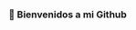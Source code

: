 ### 👋 Bienvenidos a mi Github
<!--
> #### BackEnd Developer, Taemin Lim ([RESUME eng.ver](https://docs.google.com/document/d/1eIKgOrzBrYH9V1cI2Z8y5Bd7yUiaMuhcJ3lZxMpHLu4/edit?usp=sharing) |  [Portfolio.pdf](https://drive.google.com/file/d/1GVzghavcNAAiazw6y14bCXvvLVi54WE8/view?usp=sharing))
<br>

<!--
### 📌 Education
- 경희대학교 국제학과, 컴퓨터공학과 전공
<br>


### 📌 Awards
- 앵커 밸류 FINTECH-AI 해커톤(일반 개인 투자자를 위한 산업군별 기사 분류 및 부정 기사 알림 서비스), 3등 수상
- 2020 빅콘테스트 데이터 분석 분야(KBO 정규시즌 팀별 승률, 타율 및 방어율(평균자책점) 예측), 2등 수상
- 2021 한국 정밀 공학회 학술대회(웨어러블 기기별 Lifelog 데이터 분석 연구), 최우수 논문상
- 삼성 청년 소프트웨어 아카데미(SSAFY) 광주 5반 1학기 종합 성적, 1등
- 삼성 청년 소프트웨어 아카데미(SSAFY) 2월 베스트 멤버 선정
- 삼성 청년 소프트웨어 아카데미(SSAFY) 공통 프로젝트, 최우수 프로젝트 광주 2반 1등
- 삼성 청년 소프트웨어 아카데미(SSAFY) 삼성전자 VD 사업부 프로젝트, 우수 프로젝트 전체 2등
<br>
-->


<!-- ### 📌 Skills
<div align="center"> -->
<!-- FrontEnd -->
<!-- <img src="https://img.shields.io/badge/vue.js-4FC08D?style=flat&logo=vue.js&logoColor=white"/> -->

<!-- BackEnd -->
<!-- <img src="https://img.shields.io/badge/springboot-6DB33F?style=flat&logo=springboot&logoColor=white"/> -->
 
<!-- Database -->
<!-- <img src="https://img.shields.io/badge/mysql-4479A1?style=flat&logo=mysql&logoColor=white"/>
<img src="https://img.shields.io/badge/mariadb-003545?style=flat&logo=mariadb&logoColor=white"/>
<br> -->
 
<!-- Language -->
<!-- <img src="https://img.shields.io/badge/Java-007396?style=flat&logo=Java&logoColor=white"/>
<img src="https://img.shields.io/badge/JavaScript-F7DF1E?style=flat&logo=JavaScript&logoColor=white"/>
<img src="https://img.shields.io/badge/Python-3776AB?style=flat&logo=Python&logoColor=white"/>
<br> -->
 
<!-- Cloud -->
<!-- <img src="https://img.shields.io/badge/Amazon ec2-FF9900?style=flat&logo=Amazon ec2&logoColor=white"/>
<img src="https://img.shields.io/badge/Amazon S3-569A31?style=flat&logo=Amazon S3&logoColor=white"/> -->

<!-- CI/CD -->
<!-- <img src="https://img.shields.io/badge/docker-2496ED?style=flat&logo=docker&logoColor=white"/>
<img src="https://img.shields.io/badge/jira-0052CC?style=flat&logo=jira&logoColor=white"/>
<img src="https://img.shields.io/badge/git-F05032?style=flat&logo=git&logoColor=white"/> 
</div>
<br>
<br>
-->
<!-- ### 📌 Studying 
<div align="center"> -->
<!-- FrontEnd -->

<!-- BackEnd -->

<!-- Database -->
<!-- <img src="https://img.shields.io/badge/redis-DC382D?style=flat&logo=redis&logoColor=white"/> -->

<!-- Language -->

<!-- Cloud -->

<!-- CI/CD -->
<!-- <img src="https://img.shields.io/badge/jenkins-D24939?style=flat&logo=jenkins&logoColor=white"/>
</div>
<br>
<br>
-->
<!--
## Activity
### 📌 삼성 청년 소프트웨어 아카데미 (SSAFY)
- 삼성 청년 소프트웨어 아카데미 8기 수료(예정): 2022. 07 ~ 2023. 06
- 관통 프로젝트(해피하우스 - HappyHouse): 2022. 07 ~ 2022. 12
- 공통 프로젝트(튜토리코더 - Tutorecorder): 2023. 01 ~ 2023. 02
- 삼성전자 VD 사업부 기업 연계 프로젝트(비욘드베리어 - Beyond Barrier): 2023. 02 ~ 2023. 04
- 자율 프로젝트(말랑연구소 - Malang lab): 2023. 04 ~ 2023. 05
<br>


### 📌 Hackathon
- 앵커밸류 FINTECH-AI 해커톤(일반 개인 투자자를 위한 산업군별 기사 분류 및 부정 기사 알림 서비스): 2020. 08
<br>


### 📌 Career
- 서울대학교 융합기술연구원 웨어러블 헬스케어 연구실, 연구원 재직: 2021. 09 ~ 2022. 01
<br>


### 📌 ETC
- 한국정보과학회 2019 한국소프트웨어종합학술대회(의류 온라인 쇼핑몰 상품 후기 객관화를 위한 온라인 쇼핑몰 댓글 및 리뷰 분석): 2019. 03 ~ 2019. 06
- 드랍박스 API를 활용한 스토리지 웹사이트 구현: 2021. 03 ~ 2021. 06
- UIPath RPA를 활용한 해외 미디어 자동 스크래핑 프로그램 구현: 2021. 03 ~ 2021. 06
- 서울대학교 융합기술연구원 연구 과제(웨어러블 기기별 Lifelog 데이터 분석 연구): 2021. 09 ~ 2022. 01
<br>


### 📌 Certification
- 정보처리기사
- 오픽 Intermediate High
- 토익 920 (Expired)
<br>
-->

<!--Algorithm -->
<!-- ### 📌 Problem Solving -->
<!--
<div align="center">
 
[![Solved.ac Profile](http://mazassumnida.wtf/api/v2/generate_badge?boj=devTaemin)](https://solved.ac/devTaemin)
 
</div>
-->
